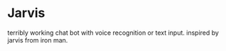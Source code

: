 # Jarvis
terribly working chat bot with voice recognition or text input. inspired by jarvis from iron man.
